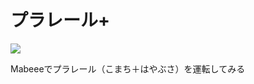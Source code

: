 # プラレール+

[![](http://img.youtube.com/vi/rKU_vScfGiY/0.jpg)](http://www.youtube.com/watch?v=rKU_vScfGiY "")

Mabeeeでプラレール（こまち＋はやぶさ）を運転してみる